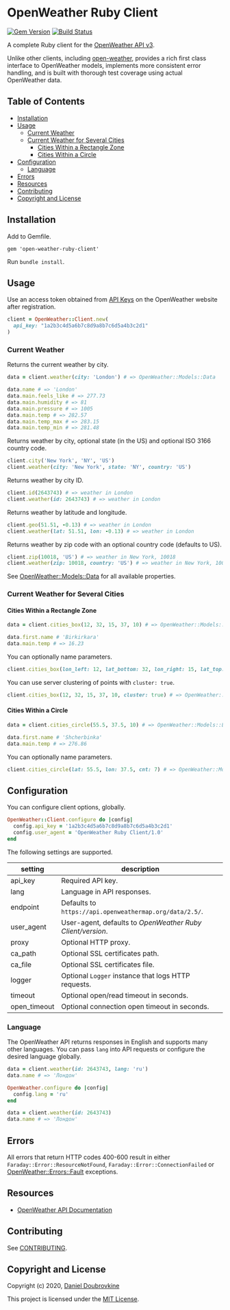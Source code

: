 OpenWeather Ruby Client
=======================

[![Gem Version](https://badge.fury.io/rb/open-weather-ruby-client.svg)](https://badge.fury.io/rb/open-weather-ruby-client)
[![Build Status](https://travis-ci.org/dblock/open-weather-ruby-client.svg?branch=master)](https://travis-ci.org/dblock/open-weather-ruby-client)

A complete Ruby client for the [OpenWeather API v3](https://openweathermap.org/api).

Unlike other clients, including [open-weather](https://github.com/coderhs/ruby_open_weather_map), provides a rich first class interface to OpenWeather models, implements more consistent error handling, and is built with thorough test coverage using actual OpenWeather data.

## Table of Contents

- [Installation](#installation)
- [Usage](#usage)
  - [Current Weather](#current-weather)
  - [Current Weather for Several Cities](#current-weather-for-several-cities)
    - [Cities Within a Rectangle Zone](#cities-within-a-rectangle-zone)
    - [Cities Within a Circle](#cities-within-a-circle)
- [Configuration](#configuration)
  - [Language](#language)
- [Errors](#errors)
- [Resources](#resources)
- [Contributing](#contributing)
- [Copyright and License](#copyright-and-license)

## Installation

Add to Gemfile.

```
gem 'open-weather-ruby-client'
```

Run `bundle install`.

## Usage

Use an access token obtained from [API Keys](https://home.openweathermap.org/api_keys) on the OpenWeather website after registration.

```ruby
client = OpenWeather::Client.new(
  api_key: "1a2b3c4d5a6b7c8d9a8b7c6d5a4b3c2d1"
)
```

### Current Weather

Returns the current weather by city.

```ruby
data = client.weather(city: 'London') # => OpenWeather::Models::Data

data.name # => 'London'
data.main.feels_like # => 277.73
data.main.humidity # => 81
data.main.pressure # => 1005
data.main.temp # => 282.57
data.main.temp_max # => 283.15
data.main.temp_min # => 281.48
```

Returns weather by city, optional state (in the US) and optional ISO 3166 country code.

```ruby
client.city('New York', 'NY', 'US')
client.weather(city: 'New York', state: 'NY', country: 'US')
```

Returns weather by city ID.

```ruby
client.id(2643743) # => weather in London
client.weather(id: 2643743) # => weather in London
```

Returns weather by latitude and longitude.

```ruby
client.geo(51.51, -0.13) # => weather in London
client.weather(lat: 51.51, lon: -0.13) # => weather in London
```

Returns weather by zip code with an optional country code (defaults to US).

```ruby
client.zip(10018, 'US') # => weather in New York, 10018
client.weather(zip: 10018, country: 'US') # => weather in New York, 10018
```

See [OpenWeather::Models::Data](lib/open_weather/models/data.rb) for all available properties.

### Current Weather for Several Cities

#### Cities Within a Rectangle Zone

```ruby
data = client.cities_box(12, 32, 15, 37, 10) # => OpenWeather::Models::List

data.first.name # 'Birkirkara'
data.main.temp # => 16.23
```

You can optionally name parameters.

```ruby
client.cities_box(lon_left: 12, lat_bottom: 32, lon_right: 15, lat_top: 37, zoom: 10) # => OpenWeather::Models::List
```

You can use server clustering of points with `cluster: true`.

```ruby
client.cities_box(12, 32, 15, 37, 10, cluster: true) # => OpenWeather::Models::List
```

#### Cities Within a Circle

```ruby
data = client.cities_circle(55.5, 37.5, 10) # => OpenWeather::Models::List

data.first.name # 'Shcherbinka'
data.main.temp # => 276.86
```

You can optionally name parameters.

```ruby
client.cities_circle(lat: 55.5, lon: 37.5, cnt: 7) # => OpenWeather::Models::List
```

## Configuration

You can configure client options, globally.

```ruby
OpenWeather::Client.configure do |config|
  config.api_key = '1a2b3c4d5a6b7c8d9a8b7c6d5a4b3c2d1'
  config.user_agent = 'OpenWeather Ruby Client/1.0'
end
```

The following settings are supported.

setting             | description
--------------------|------------
api_key             | Required API key.
lang                | Language in API responses.
endpoint            | Defaults to `https://api.openweathermap.org/data/2.5/`.
user_agent          | User-agent, defaults to _OpenWeather Ruby Client/version_.
proxy               | Optional HTTP proxy.
ca_path             | Optional SSL certificates path.
ca_file             | Optional SSL certificates file.
logger              | Optional `Logger` instance that logs HTTP requests.
timeout             | Optional open/read timeout in seconds.
open_timeout        | Optional connection open timeout in seconds.

### Language

The OpenWeather API returns responses in English and supports many other languages. You can pass `lang` into API requests or configure the desired language globally.

```ruby
data = client.weather(id: 2643743, lang: 'ru')
data.name # => 'Лондон'
```

```ruby
OpenWeather.configure do |config|
  config.lang = 'ru'
end

data = client.weather(id: 2643743)
data.name # => 'Лондон'
```

## Errors

All errors that return HTTP codes 400-600 result in either `Faraday::Error::ResourceNotFound`, `Faraday::Error::ConnectionFailed` or [OpenWeather::Errors::Fault](lib/open_weather/errors/fault.rb) exceptions.

## Resources

* [OpenWeather API Documentation](https://openweathermap.org/api)

## Contributing

See [CONTRIBUTING](CONTRIBUTING.md).

## Copyright and License

Copyright (c) 2020, [Daniel Doubrovkine](https://twitter.com/dblockdotorg)

This project is licensed under the [MIT License](LICENSE.md).
